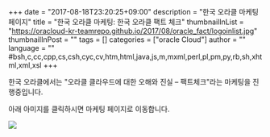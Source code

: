 +++
date = "2017-08-18T23:20:25+09:00"
description = "한국 오라클 마케팅 페이지"
title = "한국 오라클 마케팅: 한국 오라클 팩트 체크"
thumbnailInList = "https://oracloud-kr-teamrepo.github.io/2017/08/oracle_fact/logoinlist.jpg"
thumbnailInPost = ""
tags = []
categories = ["oracle Cloud"]
author = ""
language = ""  #bsh,c,cc,cpp,cs,csh,cyc,cv,htm,html,java,js,m,mxml,perl,pl,pm,py,rb,sh,xhtml,xml,xsl
+++

한국 오라클에서는 "오라클 클라우드에 대한 오해와 진실 – 팩트체크"라는 마케팅을 진행중입니다.

아래 아미지를 클릭하시면 마케팅 페이지로 이동합니다.

[![](https://oracloud-kr-teamrepo.github.io/2017/08/oracle_fact/img01.jpg)](http://www.regist-event.com/oracle/2017/factcheck/)
